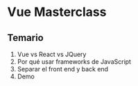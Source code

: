 # Vue Masterclass

## Temario

1. Vue vs React vs JQuery
1. Por qué usar frameworks de JavaScript 
1. Separar el front end y back end 
1. Demo

